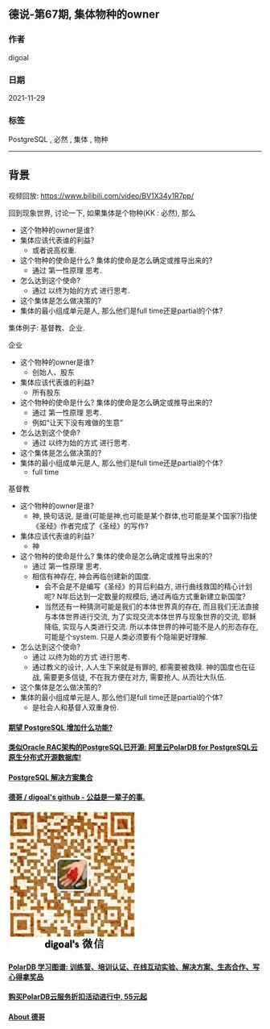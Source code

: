 ## 德说-第67期, 集体物种的owner         
              
### 作者              
digoal              
              
### 日期              
2021-11-29             
              
### 标签           
PostgreSQL , 必然 , 集体 , 物种          
            
----            
            
## 背景            
视频回放: https://www.bilibili.com/video/BV1X34y1R7pp/        
    
  
回到现象世界, 讨论一下, 如果集体是个物种(KK : 必然), 那么  
- 这个物种的owner是谁?   
- 集体应该代表谁的利益?    
    - 或者说高权重.   
- 这个物种的使命是什么? 集体的使命是怎么确定或推导出来的?   
    - 通过 第一性原理 思考.   
- 怎么达到这个使命?    
    - 通过 以终为始的方式 进行思考.   
- 这个集体是怎么做决策的?  
- 集体的最小组成单元是人, 那么他们是full time还是partial的个体?   
  
  
  
集体例子: 基督教、企业.     
  
企业  
- 这个物种的owner是谁?   
    - 创始人、股东  
- 集体应该代表谁的利益?    
    - 所有股东  
- 这个物种的使命是什么? 集体的使命是怎么确定或推导出来的?   
    - 通过 第一性原理 思考.   
    - 例如“让天下没有难做的生意”  
- 怎么达到这个使命?    
    - 通过 以终为始的方式 进行思考.   
- 这个集体是怎么做决策的?   
- 集体的最小组成单元是人, 那么他们是full time还是partial的个体?   
    - full time   
  
基督教  
- 这个物种的owner是谁?   
    - 神, 换句话说, 是谁(可能是神,也可能是某个群体,也可能是某个国家?)指使《圣经》作者完成了《圣经》的写作?    
- 集体应该代表谁的利益?    
    - 神  
- 这个物种的使命是什么? 集体的使命是怎么确定或推导出来的?   
    - 通过 第一性原理 思考.   
    - 相信有神存在, 神会再临创建新的国度.   
        - 会不会是不是编写《圣经》的背后利益方, 进行曲线救国的精心计划呢? N年后达到一定数量的规模后, 通过再临方式重新建立新国度?     
        - 当然还有一种猜测可能是我们的本体世界真的存在, 而且我们无法直接与本体世界进行交流, 为了实现交流本体世界与现象世界的交流, 耶稣降临, 实现与人类进行交流. 所以本体世界的神可能不是人的形态存在, 可能是个system. 只是人类必须要有个隐喻更好理解.     
- 怎么达到这个使命?    
    - 通过 以终为始的方式 进行思考.   
    - 通过教义的设计, 人人生下来就是有罪的, 都需要被救赎. 神的国度也在征战, 需要更多信徒, 不在我方便在对方, 需要抢人, 从而壮大队伍.   
- 这个集体是怎么做决策的?   
- 集体的最小组成单元是人, 那么他们是full time还是partial的个体?   
    - 是社会人和基督人双重身份.    
  
   
  
#### [期望 PostgreSQL 增加什么功能?](https://github.com/digoal/blog/issues/76 "269ac3d1c492e938c0191101c7238216")
  
  
#### [类似Oracle RAC架构的PostgreSQL已开源: 阿里云PolarDB for PostgreSQL云原生分布式开源数据库!](https://github.com/ApsaraDB/PolarDB-for-PostgreSQL "57258f76c37864c6e6d23383d05714ea")
  
  
#### [PostgreSQL 解决方案集合](https://yq.aliyun.com/topic/118 "40cff096e9ed7122c512b35d8561d9c8")
  
  
#### [德哥 / digoal's github - 公益是一辈子的事.](https://github.com/digoal/blog/blob/master/README.md "22709685feb7cab07d30f30387f0a9ae")
  
  
![digoal's wechat](../pic/digoal_weixin.jpg "f7ad92eeba24523fd47a6e1a0e691b59")
  
  
#### [PolarDB 学习图谱: 训练营、培训认证、在线互动实验、解决方案、生态合作、写心得拿奖品](https://www.aliyun.com/database/openpolardb/activity "8642f60e04ed0c814bf9cb9677976bd4")
  
  
#### [购买PolarDB云服务折扣活动进行中, 55元起](https://www.aliyun.com/activity/new/polardb-yunparter?userCode=bsb3t4al "e0495c413bedacabb75ff1e880be465a")
  
  
#### [About 德哥](https://github.com/digoal/blog/blob/master/me/readme.md "a37735981e7704886ffd590565582dd0")
  
